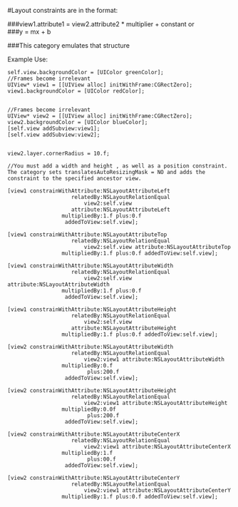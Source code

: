 #Layout constraints are in the format:

###view1.attribute1 = view2.attribute2 * multiplier + constant
or  
###y = mx + b

###This category emulates that structure

Example Use:

	self.view.backgroundColor = [UIColor greenColor];
	//Frames become irrelevant
	UIView* view1 = [[UIView alloc] initWithFrame:CGRectZero];
	view1.backgroundColor = [UIColor redColor];
	
	
	//Frames become irrelevant
	UIView* view2 = [[UIView alloc] initWithFrame:CGRectZero];
	view2.backgroundColor = [UIColor blueColor];
	[self.view addSubview:view1];
	[self.view addSubview:view2];
	
	
	view2.layer.cornerRadius = 10.f;
	
	//You must add a width and height , as well as a position constraint. The category sets translatesAutoResizingMask = NO and adds the constraint to the specified ancestor view.
	
	[view1 constrainWithAttribute:NSLayoutAttributeLeft
						relatedBy:NSLayoutRelationEqual
							view2:self.view
						attribute:NSLayoutAttributeLeft
					 multipliedBy:1.f plus:0.f
					  addedToView:self.view];
	
	[view1 constrainWithAttribute:NSLayoutAttributeTop
						relatedBy:NSLayoutRelationEqual
							view2:self.view attribute:NSLayoutAttributeTop
					 multipliedBy:1.f plus:0.f addedToView:self.view];
	
	[view1 constrainWithAttribute:NSLayoutAttributeWidth
						relatedBy:NSLayoutRelationEqual
							view2:self.view attribute:NSLayoutAttributeWidth
					 multipliedBy:1.f plus:0.f
					  addedToView:self.view];
	
	[view1 constrainWithAttribute:NSLayoutAttributeHeight
						relatedBy:NSLayoutRelationEqual
							view2:self.view
						attribute:NSLayoutAttributeHeight
					 multipliedBy:1.f plus:0.f addedToView:self.view];
	
	[view2 constrainWithAttribute:NSLayoutAttributeWidth
						relatedBy:NSLayoutRelationEqual
							view2:view1 attribute:NSLayoutAttributeWidth
					 multipliedBy:0.f
							 plus:200.f
					  addedToView:self.view];
	
	[view2 constrainWithAttribute:NSLayoutAttributeHeight
						relatedBy:NSLayoutRelationEqual
							view2:view1 attribute:NSLayoutAttributeHeight
					 multipliedBy:0.0f
							 plus:200.f
					  addedToView:self.view];
	
	[view2 constrainWithAttribute:NSLayoutAttributeCenterX
						relatedBy:NSLayoutRelationEqual
							view2:view1 attribute:NSLayoutAttributeCenterX
					 multipliedBy:1.f
							 plus:00.f
					  addedToView:self.view];
	
	[view2 constrainWithAttribute:NSLayoutAttributeCenterY
						relatedBy:NSLayoutRelationEqual
							view2:view1 attribute:NSLayoutAttributeCenterY
					 multipliedBy:1.f plus:0.f addedToView:self.view];
